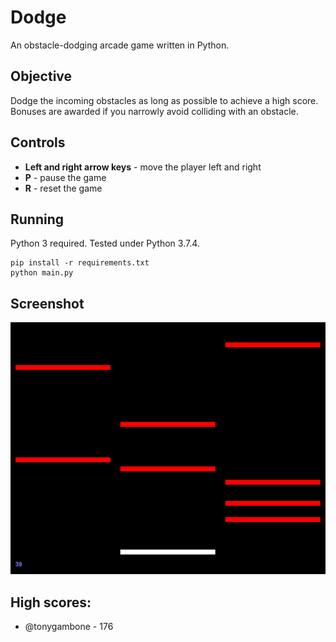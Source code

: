 # Dodge

An obstacle-dodging arcade game written in Python.

## Objective

Dodge the incoming obstacles as long as possible to achieve a high score. Bonuses are awarded if you
narrowly avoid colliding with an obstacle.

## Controls

* **Left and right arrow keys** - move the player left and right
* **P** - pause the game
* **R** - reset the game

## Running

Python 3 required. Tested under Python 3.7.4.

```
pip install -r requirements.txt
python main.py
```

## Screenshot

![screenshot](screenshot.png)

## High scores:

* @tonygambone - 176
